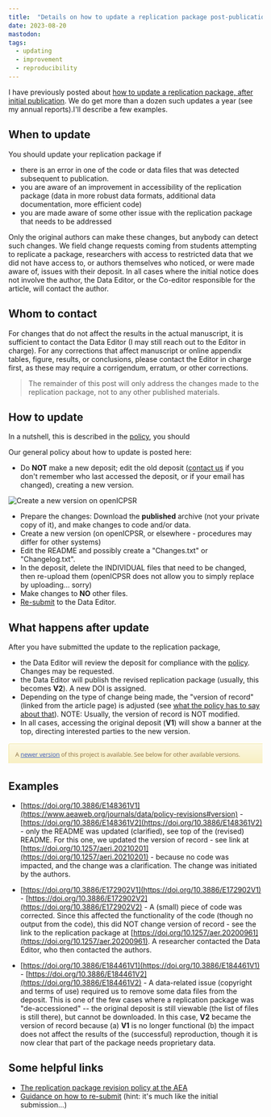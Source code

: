 ```yaml
---
title:  "Details on how to update a replication package post-publication"
date: 2023-08-20
mastodon: 
tags:
  - updating 
  - improvement
  - reproducibility
---
```


I have previously posted about [how to update a replication package, after initial publication](). We do get more than a dozen such updates a year (see my annual reports).I'll describe a few examples.

<!-- more -->

## When to update

You should update your replication package if

- there is an error in one of the code or data files that was detected subsequent to publication. 
- you are aware of an improvement in accessibility of the replication package (data in more robust data formats, additional data documentation, more efficient code)
- you are made aware of some other issue with the replication package that needs to be addressed

Only the original authors can make these changes, but anybody can detect such changes. We field change requests coming from students attempting to replicate a package, researchers with access to restricted data that we did not have access to, or authors themselves who noticed, or were made aware of, issues with their deposit. In all cases where the initial notice does not involve the author, the Data Editor, or the Co-editor responsible for the article, will contact the author. 

## Whom to contact

For changes that do not affect the results in the actual manuscript, it is sufficient to contact the Data Editor (I may still reach out to the Editor in charge). For any corrections that affect manuscript or online appendix tables, figure, results, or conclusions, please contact the Editor in charge first, as these may require a corrigendum, erratum, or other corrections. 

> The remainder of this post will only address the changes made to the replication package, not to any other published materials.

## How to update

In a nutshell, this is described in the [policy](https://www.aeaweb.org/journals/data/policy-revisions), you should

Our general policy about how to update is posted here:

- Do **NOT** make a new deposit; edit the old deposit ([contact us](mailto:dataeditor@aeapubs.org) if you don't remember who  last accessed the deposit, or if your email has changed), creating a new version.

![Create a new version on openICPSR](/images/icpsr-create-new-version.png)

- Prepare the changes: Download the **published** archive (not your private copy of it), and make changes to code and/or data.
- Create a new version (on openICPSR, or elsewhere - procedures may differ for other systems)
- Edit the README and possibly create a "Changes.txt" or "Changelog.txt".
- In the deposit, delete the INDIVIDUAL files that need to be changed, then re-upload them (openICPSR does not allow you to simply replace by uploading... sorry)
- Make changes to **NO** other files. 
- [Re-submit](https://aeadataeditor.github.io/aea-de-guidance/data-deposit-aea.html#submitting-to-the-data-editor) to the Data Editor.

## What happens after update

After you have submitted the update to the replication package, 

- the Data Editor will review the deposit for compliance with the  [policy](https://www.aeaweb.org/journals/data/policy-revisions). Changes may be requested.
- the Data Editor will publish the revised replication package (usually, this becomes **V2**). A new DOI is assigned. 
- Depending on the type of change being made, the "version of record" (linked from the article page) is adjusted (see [what the policy has to say about that](https://www.aeaweb.org/journals/data/policy-revisions#version)). NOTE: Usually, the version of record is NOT modified.
- In all cases, accessing the original deposit (**V1**) will show a banner at the top, directing interested parties to the new version.

![Redirect on openICPSR page](/images/icpsr-version2-banner.png)

## Examples

- [https://doi.org/10.3886/E148361V1](https://www.aeaweb.org/journals/data/policy-revisions#version) - [https://doi.org/10.3886/E148361V2](https://doi.org/10.3886/E148361V2) - only the README was updated (clarified), see top of the (revised) README. For this one, we updated the version of record - see link at [https://doi.org/10.1257/aeri.20210201](https://doi.org/10.1257/aeri.20210201) - because no code was impacted, and the change was a clarification. The change was initiated by the authors.

- [https://doi.org/10.3886/E172902V1](https://doi.org/10.3886/E172902V1) - [https://doi.org/10.3886/E172902V2](https://doi.org/10.3886/E172902V2) - A (small) piece of code was corrected. Since this affected the functionality of the code (though no output from the code), this did NOT change version of record - see the link to the replication package at [https://doi.org/10.1257/aer.20200961](https://doi.org/10.1257/aer.20200961). A researcher contacted the Data Editor, who then contacted the authors.

- [https://doi.org/10.3886/E184461V1](https://doi.org/10.3886/E184461V1) - [https://doi.org/10.3886/E184461V2](https://doi.org/10.3886/E184461V2) - A data-related issue (copyright and terms of use) required us to remove some data files from the deposit. This is one of the few cases where a replication package was "de-accessioned" -- the original deposit is still viewable (the list of files is still there), but cannot be downloaded. In this case, **V2** became the version of record because (a) **V1** is no longer functional (b) the impact does not affect the results of the (successful) reproduction, though it is now clear that part of the package needs proprietary data.

## Some helpful links

- [The replication package revision policy at the AEA](https://www.aeaweb.org/journals/data/policy-revisions)
- [Guidance on how to re-submit](https://aeadataeditor.github.io/aea-de-guidance/data-deposit-aea.html#submitting-to-the-data-editor) (hint: it's much like the initial submission...)

